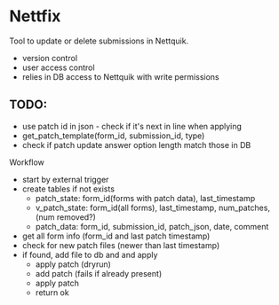 # Nettfix

Tool to update or delete submissions in Nettquik.

  * version control
  * user access control
  * relies in DB access to Nettquik with write permissions

## TODO:

  * use patch id in json  - check if it's next in line when applying
  * get_patch_template(form_id, submission_id, type)
  * check if patch update answer option length match those in DB

Workflow 
  * start by external trigger
  * create tables if not exists 
    * patch_state: form_id(forms with patch data), last_timestamp
    * v_patch_state: form_id(all forms), last_timestamp, num_patches, (num removed?)
    * patch_data: form_id, submission_id, patch_json, date, comment
  * get all form info (form_id and last patch timestamp)
  * check for new patch files (newer than last timestamp)
  * if found, add file to db and and apply
    * apply patch (dryrun)
    * add patch (fails if already present)
    * apply patch
    * return ok

